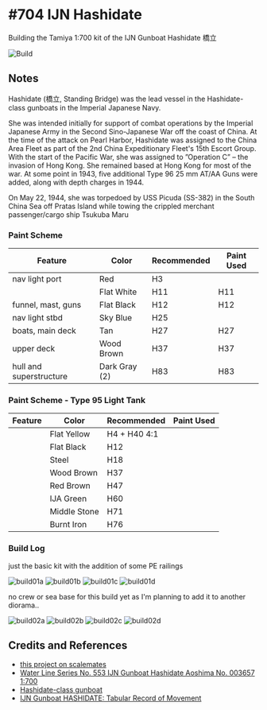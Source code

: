 # #704 IJN Hashidate

Building the Tamiya 1:700 kit of the IJN Gunboat Hashidate 橋立

![Build](./assets/Hashidate_build.jpg?raw=true)

## Notes

Hashidate (橋立, Standing Bridge) was the lead vessel in the Hashidate-class gunboats in the Imperial Japanese Navy.

She was intended initially for support of combat operations by the Imperial Japanese Army in the Second Sino-Japanese War off the coast of China. At the time of the attack on Pearl Harbor, Hashidate was assigned to the China Area Fleet as part of the 2nd China Expeditionary Fleet's 15th Escort Group. With the start of the Pacific War, she was assigned to ”Operation C” – the invasion of Hong Kong. She remained based at Hong Kong for most of the war. At some point in 1943, five additional Type 96 25 mm AT/AA Guns were added, along with depth charges in 1944.

On May 22, 1944, she was torpedoed by USS Picuda (SS-382) in the South China Sea off Pratas Island while towing the crippled merchant passenger/cargo ship Tsukuba Maru

### Paint Scheme

| Feature                 | Color                   | Recommended | Paint Used |
|-------------------------|-------------------------|-------------|------------|
| nav light port          | Red                     | H3             |            |
|                         | Flat White              | H11             | H11           |
| funnel, mast, guns      | Flat Black              | H12             | H12           |
| nav light stbd          | Sky Blue                | H25             |            |
| boats, main deck        | Tan                     | H27             | H27           |
| upper deck              | Wood Brown              | H37             | H37           |
| hull and superstructure | Dark Gray (2)           | H83             | H83            |

### Paint Scheme - Type 95 Light Tank

| Feature               | Color                   | Recommended | Paint Used |
|-----------------------|-------------------------|-------------|------------|
|                       | Flat Yellow             | H4 + H40 4:1    |            |
|                       | Flat Black              | H12             |            |
|                       | Steel                   | H18             |            |
|                       | Wood Brown              | H37             |            |
|                       | Red Brown               | H47             |            |
|                       | IJA Green               | H60             |            |
|                       | Middle Stone            | H71             |            |
|                       | Burnt Iron              | H76             |            |

### Build Log

just the basic kit with the addition of some PE railings

![build01a](./assets/build01a.jpg?raw=true)
![build01b](./assets/build01b.jpg?raw=true)
![build01c](./assets/build01c.jpg?raw=true)
![build01d](./assets/build01d.jpg?raw=true)

no crew or sea base for this build yet as I'm planning to add it to another diorama..

![build02a](./assets/build02a.jpg?raw=true)
![build02b](./assets/build02b.jpg?raw=true)
![build02c](./assets/build02c.jpg?raw=true)
![build02d](./assets/build02d.jpg?raw=true)

## Credits and References

* [this project on scalemates](https://www.scalemates.com/profiles/mate.php?id=74137&p=projects&project=145734)
* [Water Line Series No. 553 IJN Gunboat Hashidate Aoshima No. 003657 1:700](https://www.scalemates.com/kits/aoshima-003657-ijn-gunboat-hashidate--306123)
* [Hashidate-class gunboat](https://en.wikipedia.org/wiki/Hashidate-class_gunboat)
* [IJN Gunboat HASHIDATE: Tabular Record of Movement](http://www.combinedfleet.com/HashidateG_t.htm)
